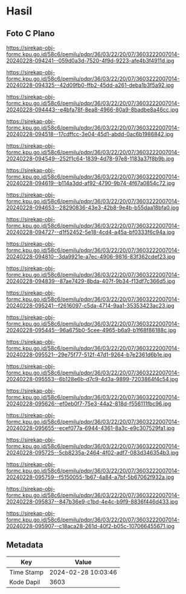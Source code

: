 # Hasil

## Foto C Plano

https://sirekap-obj-formc.kpu.go.id/58c6/pemilu/pdpr/36/03/22/20/07/3603222007014-20240228-094241--059d0a3d-7520-4f9d-9223-afe4b3f4911d.jpg

https://sirekap-obj-formc.kpu.go.id/58c6/pemilu/pdpr/36/03/22/20/07/3603222007014-20240228-094325--42d09fb0-ffb2-45dd-a261-deba1b3f5a92.jpg

https://sirekap-obj-formc.kpu.go.id/58c6/pemilu/pdpr/36/03/22/20/07/3603222007014-20240228-094443--e4bfa78f-8ea8-4966-80a9-8badbe8a46cc.jpg

https://sirekap-obj-formc.kpu.go.id/58c6/pemilu/pdpr/36/03/22/20/07/3603222007014-20240228-094518--17cdffcc-3e04-45d1-abdd-0ac6b1986842.jpg

https://sirekap-obj-formc.kpu.go.id/58c6/pemilu/pdpr/36/03/22/20/07/3603222007014-20240228-094549--252f1c64-1839-4d78-97e8-1183a37f8b9b.jpg

https://sirekap-obj-formc.kpu.go.id/58c6/pemilu/pdpr/36/03/22/20/07/3603222007014-20240228-094619--b114a3dd-af92-4790-9b74-4f67a0854c72.jpg

https://sirekap-obj-formc.kpu.go.id/58c6/pemilu/pdpr/36/03/22/20/07/3603222007014-20240228-094653--28290836-43e3-42b8-9e4b-b55daa18bfa0.jpg

https://sirekap-obj-formc.kpu.go.id/58c6/pemilu/pdpr/36/03/22/20/07/3603222007014-20240228-094727--d1f52452-5e18-4cd4-a45a-bf0333f6c94a.jpg

https://sirekap-obj-formc.kpu.go.id/58c6/pemilu/pdpr/36/03/22/20/07/3603222007014-20240228-094810--3da9921e-a7ec-4906-9816-83f362cdef23.jpg

https://sirekap-obj-formc.kpu.go.id/58c6/pemilu/pdpr/36/03/22/20/07/3603222007014-20240228-094839--87ae7429-8bda-407f-9b34-f13df7c366d5.jpg

https://sirekap-obj-formc.kpu.go.id/58c6/pemilu/pdpr/36/03/22/20/07/3603222007014-20240228-095241--f2616097-c5da-4714-9aa1-35353423ac23.jpg

https://sirekap-obj-formc.kpu.go.id/58c6/pemilu/pdpr/36/03/22/20/07/3603222007014-20240228-095445--96a675b0-5cee-4965-b6a9-b1f68f86188c.jpg

https://sirekap-obj-formc.kpu.go.id/58c6/pemilu/pdpr/36/03/22/20/07/3603222007014-20240228-095521--29e75f77-512f-47d1-9264-b7e2361d6b1e.jpg

https://sirekap-obj-formc.kpu.go.id/58c6/pemilu/pdpr/36/03/22/20/07/3603222007014-20240228-095553--6b128e6b-d7c9-4d3a-9899-7203864f4c54.jpg

https://sirekap-obj-formc.kpu.go.id/58c6/pemilu/pdpr/36/03/22/20/07/3603222007014-20240228-095626--ef0eb0f7-75e3-44a2-818d-f556111fbc96.jpg

https://sirekap-obj-formc.kpu.go.id/58c6/pemilu/pdpr/36/03/22/20/07/3603222007014-20240228-095655--ecef077a-6944-4361-8a3c-e9c307529fa1.jpg

https://sirekap-obj-formc.kpu.go.id/58c6/pemilu/pdpr/36/03/22/20/07/3603222007014-20240228-095725--5cb8235a-2464-4f02-adf7-083d346354b3.jpg

https://sirekap-obj-formc.kpu.go.id/58c6/pemilu/pdpr/36/03/22/20/07/3603222007014-20240228-095759--f5150055-1b67-4a84-a7bf-5b67062f932a.jpg

https://sirekap-obj-formc.kpu.go.id/58c6/pemilu/pdpr/36/03/22/20/07/3603222007014-20240228-095837--847b36e9-c1bd-4e4c-b9f9-8836f446d433.jpg

https://sirekap-obj-formc.kpu.go.id/58c6/pemilu/pdpr/36/03/22/20/07/3603222007014-20240228-095907--c18aca28-261d-40f2-b05c-107066455671.jpg


## Metadata

| Key        | Value               |
| ---------- | ------------------- |
| Time Stamp | 2024-02-28 10:03:46 |
| Kode Dapil | 3603                |



